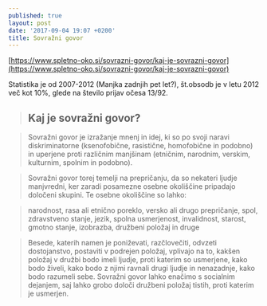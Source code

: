 ```yaml
---
published: true
layout: post
date: '2017-09-04 19:07 +0200'
title: Sovražni govor
---
```

[https://www.spletno-oko.si/sovrazni-govor/kaj-je-sovrazni-govor](https://www.spletno-oko.si/sovrazni-govor/kaj-je-sovrazni-govor)

Statistika je od 2007-2012 (Manjka zadnjih pet let?), št.obsodb je v letu 2012 več kot 10%, glede na število prijav očesa 13/92.

> ## Kaj je sovražni govor?

> Sovražni govor je izražanje mnenj in idej, ki so po svoji naravi diskriminatorne (ksenofobične, rasistične, homofobične in podobno) in uperjene proti različnim manjšinam (etničnim, narodnim, verskim, kulturnim, spolnim in podobno).

> Sovražni govor torej temelji na prepričanju, da so nekateri ljudje manjvredni, ker zaradi posamezne osebne okoliščine pripadajo določeni skupini. Te osebne okoliščine so lahko:

  >  narodnost,
  >  rasa ali etnično poreklo,
  >  versko ali drugo prepričanje,
  >  spol,
  >  zdravstveno stanje,
  >  jezik,
  >  spolna usmerjenost,
  >  invalidnost,
  >  starost,
  >  gmotno stanje,
  >  izobrazba,
  >  družbeni položaj in druge

> Besede, katerih namen je poniževati, razčlovečiti, odvzeti dostojanstvo, postaviti v podrejen položaj, vplivajo na to, kakšen položaj v družbi bodo imeli ljudje, proti katerim so usmerjene, kako bodo živeli, kako bodo z njimi ravnali drugi ljudje in nenazadnje, kako bodo razumeli sebe. Sovražni govor lahko enačimo s socialnim dejanjem, saj lahko grobo določi družbeni položaj tistih, proti katerim je usmerjen.